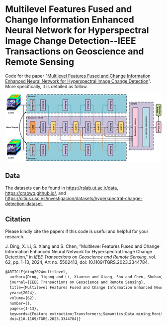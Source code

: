 # Multilevel Features Fused and Change Information Enhanced Neural Network for Hyperspectral Image Change Detection--IEEE Transactions on Geoscience and Remote Sensing

Code for the paper "[Multilevel Features Fused and Change Information Enhanced Neural Network for Hyperspectral Image Change Detection](https://ieeexplore.ieee.org/abstract/document/10366286)".  More specifically, it is detailed as follow. 



![MFCEN](./MFCEN.png)

## Data

The datasets can be found in https://rslab.ut.ac.ir/data, https://crabwq.github.io/, and https://citius.usc.es/investigacion/datasets/hyperspectral-change-detection-dataset.

## Citation

Please kindly cite the papers if this code is useful and helpful for your research.

 J. Ding, X. Li, S. Xiang and S. Chen, "Multilevel Features Fused and Change Information Enhanced Neural Network for Hyperspectral Image Change Detection," in *IEEE Transactions on Geoscience and Remote Sensing*, vol. 62, pp. 1-13, 2024, Art no. 5502413, doi: 10.1109/TGRS.2023.3344784.  

```tex
@ARTICLE{ding2024multilevel,
  author={Ding, Jigang and Li, Xiaorun and Xiang, Shu and Chen, Shuhan},
  journal={IEEE Transactions on Geoscience and Remote Sensing}, 
  title={Multilevel Features Fused and Change Information Enhanced Neural Network for Hyperspectral Image Change Detection}, 
  year={2024},
  volume={62},
  number={},
  pages={1-13},
  keywords={Feature extraction;Transformers;Semantics;Data mining;Monitoring;Hyperspectral imaging;Task analysis;Attention mechanism;change detection (CD);hyperspectral image (HSI);multilevel features},
  doi={10.1109/TGRS.2023.3344784}}

```

